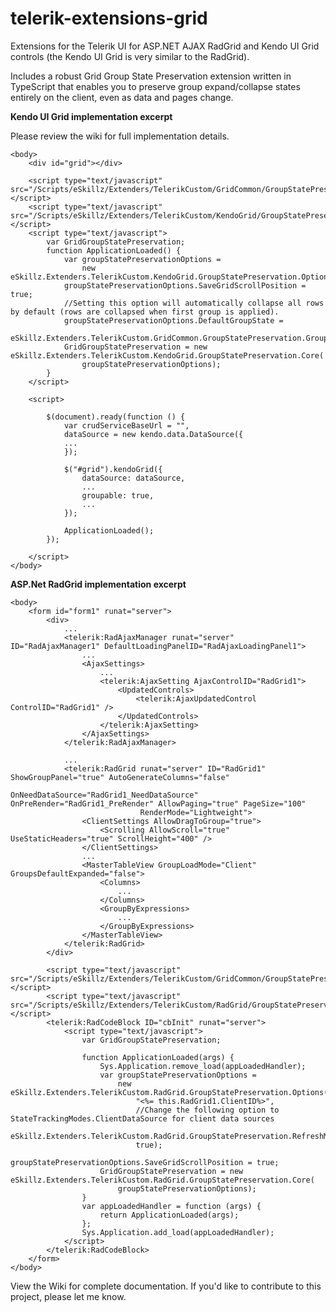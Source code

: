 # telerik-extensions-grid
Extensions for the Telerik UI for ASP.NET AJAX RadGrid and Kendo UI Grid controls (the Kendo UI Grid is very similar to the RadGrid).

Includes a robust Grid Group State Preservation extension written in TypeScript that enables you to preserve group expand/collapse states entirely on the client, even as data and pages change.

**Kendo UI Grid implementation excerpt**

Please review the wiki for full implementation details.

    <body>
		<div id="grid"></div>
		
		<script type="text/javascript" src="/Scripts/eSkillz/Extenders/TelerikCustom/GridCommon/GroupStatePreservation/Core.js"></script>
		<script type="text/javascript" src="/Scripts/eSkillz/Extenders/TelerikCustom/KendoGrid/GroupStatePreservation/Core.js"></script>
		<script type="text/javascript">
			var GridGroupStatePreservation;
			function ApplicationLoaded() {
				var groupStatePreservationOptions =
					new eSkillz.Extenders.TelerikCustom.KendoGrid.GroupStatePreservation.Options("grid");
				groupStatePreservationOptions.SaveGridScrollPosition = true;
				//Setting this option will automatically collapse all rows by default (rows are collapsed when first group is applied).
				groupStatePreservationOptions.DefaultGroupState =
				eSkillz.Extenders.TelerikCustom.GridCommon.GroupStatePreservation.GroupToggleActions.Collapse;
				GridGroupStatePreservation = new eSkillz.Extenders.TelerikCustom.KendoGrid.GroupStatePreservation.Core(
					groupStatePreservationOptions);
			}
		</script>
		
		<script>
			
			$(document).ready(function () {
				var crudServiceBaseUrl = "",
				dataSource = new kendo.data.DataSource({
				...
				});
		
				$("#grid").kendoGrid({
					dataSource: dataSource,
					...
					groupable: true,
					...
				});
		
				ApplicationLoaded();
			});
		
		</script>
    </body>

**ASP.Net RadGrid implementation excerpt**

    <body>
    	<form id="form1" runat="server">
    		<div>
    			...
    			<telerik:RadAjaxManager runat="server" ID="RadAjaxManager1" DefaultLoadingPanelID="RadAjaxLoadingPanel1">
    				...
    				<AjaxSettings>
    					...
    					<telerik:AjaxSetting AjaxControlID="RadGrid1">
    						<UpdatedControls>
    							<telerik:AjaxUpdatedControl ControlID="RadGrid1" />
    						</UpdatedControls>
    					</telerik:AjaxSetting>
    				</AjaxSettings>
    			</telerik:RadAjaxManager>
    
    			...
    			<telerik:RadGrid runat="server" ID="RadGrid1" ShowGroupPanel="true" AutoGenerateColumns="false" 
    							 OnNeedDataSource="RadGrid1_NeedDataSource" OnPreRender="RadGrid1_PreRender" AllowPaging="true" PageSize="100"
    							 RenderMode="Lightweight">
    				<ClientSettings AllowDragToGroup="true">
    					<Scrolling AllowScroll="true" UseStaticHeaders="true" ScrollHeight="400" />
    				</ClientSettings>
    				...
    				<MasterTableView GroupLoadMode="Client" GroupsDefaultExpanded="false">
    					<Columns>
    						...
    					</Columns>
    					<GroupByExpressions>
    						...
    					</GroupByExpressions>
    				</MasterTableView>
    			</telerik:RadGrid>
    		</div>
    			
    		<script type="text/javascript" src="/Scripts/eSkillz/Extenders/TelerikCustom/GridCommon/GroupStatePreservation/Core.js"></script>
    		<script type="text/javascript" src="/Scripts/eSkillz/Extenders/TelerikCustom/RadGrid/GroupStatePreservation/Core.js"></script>
    		<telerik:RadCodeBlock ID="cbInit" runat="server">
    			<script type="text/javascript">
    				var GridGroupStatePreservation;
    
    				function ApplicationLoaded(args) {
						Sys.Application.remove_load(appLoadedHandler);
						var groupStatePreservationOptions =
							new eSkillz.Extenders.TelerikCustom.RadGrid.GroupStatePreservation.Options(
								"<%= this.RadGrid1.ClientID%>",
								//Change the following option to StateTrackingModes.ClientDataSource for client data sources
								eSkillz.Extenders.TelerikCustom.RadGrid.GroupStatePreservation.RefreshModes.ClientDataSource,
								true);
						groupStatePreservationOptions.SaveGridScrollPosition = true;
						GridGroupStatePreservation = new eSkillz.Extenders.TelerikCustom.RadGrid.GroupStatePreservation.Core(
							groupStatePreservationOptions);
					}
    				var appLoadedHandler = function (args) {
    					return ApplicationLoaded(args);
    				};
    				Sys.Application.add_load(appLoadedHandler);
    			</script>
    		</telerik:RadCodeBlock>
    	</form>
    </body>

View the Wiki for complete documentation.  If you'd like to contribute to this project, please let me know.
